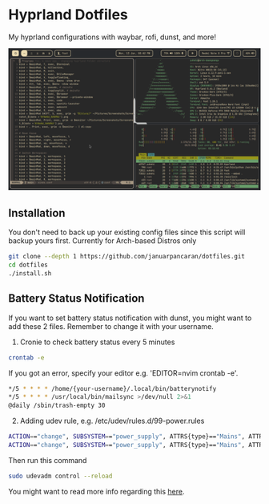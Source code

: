 # Hyprland Dotfiles

My hyprland configurations with waybar, rofi, dunst, and more!

![megapon](./screenshot.png)

## Installation

You don't need to back up your existing config files since this script will backup yours first. Currently for Arch-based Distros only
```bash
git clone --depth 1 https://github.com/januarpancaran/dotfiles.git
cd dotfiles
./install.sh
```
## Battery Status Notification

If you want to set battery status notification with dunst, you might want to add these 2 files. Remember to change it with your username.

1. Cronie to check battery status every 5 minutes
```bash
crontab -e
```
If you got an error, specify your editor e.g. 'EDITOR=nvim crontab -e'.

```bash
*/5 * * * * /home/{your-username}/.local/bin/batterynotify
*/5 * * * * /usr/local/bin/mailsync >/dev/null 2>&1
@daily /sbin/trash-empty 30
```

2. Adding udev rule, e.g. /etc/udev/rules.d/99-power.rules 
```bash
ACTION=="change", SUBSYSTEM=="power_supply", ATTRS{type}=="Mains", ATTRS{online}=="1", ENV{WAYLAND_DISPLAY}="wayland-0", ENV{DBUS_SESSION_BUS_ADDRESS}="unix:path=/run/user/1000/bus" RUN+="/usr/bin/su {your-username} -c '/home/{your-username}/.local/bin/chargingnotify 1'"
ACTION=="change", SUBSYSTEM=="power_supply", ATTRS{type}=="Mains", ATTRS{online}=="0", ENV{WAYLAND_DISPLAY}="wayland-0", ENV{DBUS_SESSION_BUS_ADDRESS}="unix:path=/run/user/1000/bus" RUN+="/usr/bin/su {your-username} -c '/home/{your-username}/.local/bin/chargingnotify 0'"
```

Then run this command
```bash
sudo udevadm control --reload
```

You might want to read more info regarding this [here](https://wiki.archlinux.org/title/Udev#Triggering_desktop_notifications_from_a_udev_rule).
